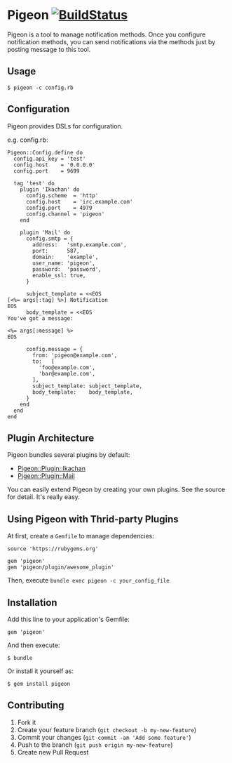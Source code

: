 # Pigeon [![BuildStatus](https://secure.travis-ci.org/kentaro/pigeon.png)](http://travis-ci.org/kentaro/pigeon)

Pigeon is a tool to manage notification methods. Once you configure notification methods, you can send notifications via the methods just by posting message to this tool.

## Usage

```
$ pigeon -c config.rb
```

## Configuration

Pigeon provides DSLs for configuration.

e.g. config.rb:

```
Pigeon::Config.define do
  config.api_key = 'test'
  config.host    = '0.0.0.0'
  config.port    = 9699

  tag 'test' do
    plugin 'Ikachan' do
      config.scheme  = 'http'
      config.host    = 'irc.example.com'
      config.port    = 4979
      config.channel = 'pigeon'
    end

    plugin 'Mail' do
      config.smtp = {
        address:   'smtp.example.com',
        port:      587,
        domain:    'example',
        user_name: 'pigeon',
        password:  'password',
        enable_ssl: true,
      }

      subject_template = <<EOS
[<%= args[:tag] %>] Notification
EOS
      body_template = <<EOS
You've got a message:

<%= args[:message] %>
EOS

      config.message = {
        from: 'pigeon@example.com',
        to:   [
          'foo@example.com',
          'bar@example.com',
        ],
        subject_template: subject_template,
        body_template:    body_template,
      }
    end
  end
end
```

## Plugin Architecture

Pigeon bundles several plugins by default:

  * [Pigeon::Plugin::Ikachan](lib/pigeon/plugin/ikachan.rb)
  * [Pigeon::Plugin::Mail](lib/pigeon/plugin/mail.rb)

You can easily extend Pigeon by creating your own plugins. See the source for detail. It's really easy.

## Using Pigeon with Thrid-party Plugins

At first, create a `Gemfile` to manage dependencies:

```
source 'https://rubygems.org'

gem 'pigeon'
gem 'pigeon/plugin/awesome_plugin'
```

Then, execute `bundle exec pigeon -c your_config_file`

## Installation

Add this line to your application's Gemfile:

    gem 'pigeon'

And then execute:

    $ bundle

Or install it yourself as:

    $ gem install pigeon

## Contributing

1. Fork it
2. Create your feature branch (`git checkout -b my-new-feature`)
3. Commit your changes (`git commit -am 'Add some feature'`)
4. Push to the branch (`git push origin my-new-feature`)
5. Create new Pull Request

